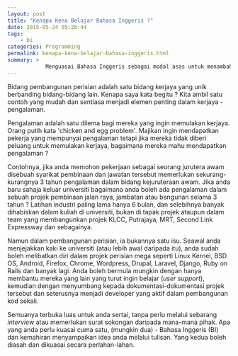 ```yaml
---
layout: post
title: "Kenapa Kena Belajar Bahasa Inggeris ?"
date: 2015-05-24 05:28:44
tags: 
    - bi
categories: Programming
permalink: kenapa-kena-belajar-bahasa-inggeris.html
summary: >
            Menguasai Bahasa Inggeris sebagai modal asas untuk menambahkan pengalaman kerjaya anda dalam bidang pembangunan perisian.
---
```


Bidang pembangunan perisian adalah satu bidang kerjaya yang unik berbanding bidang-bidang lain. Kenapa saya kata begitu ? Kita ambil satu contoh yang mudah dan sentiasa menjadi elemen penting dalam kerjaya - pengalaman.

Pengalaman adalah satu dilema bagi mereka yang ingin memulakan kerjaya. Orang putih kata 'chicken and egg problem'. Majikan ingin mendapatkan pekerja yang mempunyai pengalaman tetapi jika mereka tidak diberi peluang untuk memulakan kerjaya, bagaimana mereka mahu mendapatkan pengalaman ?

Contohnya, jika anda memohon pekerjaan sebagai seorang jurutera awam disebuah syarikat pembinaan dan jawatan tersebut memerlukan sekurang-kurangnya 3 tahun pengalaman dalam bidang kejuruteraan awam. Jika anda baru sahaja keluar universiti bagaimana anda boleh ada pengalaman dalam sebuah projek pembinaan jalan raya, jambatan atau bangunan selama 3 tahun ? Latihan industri paling lama hanya 6 bulan, dan selebihnya banyak dihabiskan dalam kuliah di universiti, bukan di tapak projek ataupun dalam team yang membangunkan projek KLCC, Putrajaya, MRT, Second Link Expressway dan sebagainya.

Namun dalam pembangunan perisian, ia bukannya satu isu. Seawal anda menjejakkan kaki ke universiti (atau lebih awal daripada itu), anda sudah boleh melibatkan diri dalam projek perisian mega seperti Linux Kernel, BSD OS, Android, Firefox, Chrome, Wordpress, Drupal, Laravel, Django, Ruby on Rails dan banyak lagi. Anda boleh bermula mungkin dengan hanya membantu mereka yang lain yang turut ingin belajar (*user support*), kemudian dengan menyumbang kepada dokumentasi-dokumentasi projek tersebut dan seterusnya menjadi developer yang aktif dalam pembangunan kod sekali.

Semuanya terbuka luas untuk anda sertai, tanpa perlu melalui sebarang *interview* atau memerlukan surat sokongan daripada mana-mana pihak. Apa yang anda perlu kuasai cuma satu, (mungkin dua) - Bahasa Inggeris (BI) dan kemahiran menyampaikan idea anda melalui tulisan. Yang kedua boleh diasah dan dikuasai secara perlahan-lahan.
